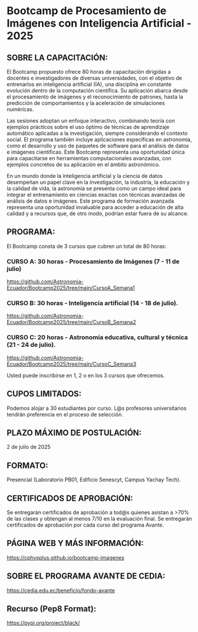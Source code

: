 # Bootcamp de Procesamiento de Imágenes con Inteligencia Artificial - 2025

## SOBRE LA CAPACITACIÓN:
El Bootcamp propuesto ofrece 80 horas de capacitación dirigidas a docentes e investigadores de diversas universidades, con el objetivo de entrenarlos en inteligencia artificial (IA), una disciplina en constante evolución dentro de la computación científica. Su aplicación abarca desde el procesamiento de imágenes y el reconocimiento de patrones, hasta la predicción de comportamientos y la aceleración de simulaciones numéricas.

Las sesiones adoptan un enfoque interactivo, combinando teoría con ejemplos prácticos sobre el uso óptimo de técnicas de aprendizaje automático aplicadas a la investigación, siempre considerando el contexto social. El programa también incluye aplicaciones específicas en astronomía, como el desarrollo y uso de paquetes de software para el análisis de datos e imágenes científicas. Este Bootcamp representa una oportunidad única para capacitarse en herramientas computacionales avanzadas, con ejemplos concretos de su aplicación en el ámbito astronómico.

En un mundo donde la inteligencia artificial y la ciencia de datos desempeñan un papel clave en la investigación, la industria, la educación y la calidad de vida, la astronomía se presenta como un campo ideal para integrar el entrenamiento en ciencias exactas con técnicas avanzadas de análisis de datos e imágenes. Este programa de formación avanzada representa una oportunidad invaluable para acceder a educación de alta calidad y a recursos que, de otro modo, podrían estar fuera de su alcance.

## PROGRAMA:
El Bootcamp consta de 3 cursos que cubren un total de 80 horas:

### CURSO A: 30 horas - Procesamiento de Imágenes (7 - 11 de julio)

https://github.com/Astronomia-Ecuador/Bootcamp2025/tree/main/CursoA_Semana1

### CURSO B: 30 horas - Inteligencia artificial (14 - 18 de julio).

https://github.com/Astronomia-Ecuador/Bootcamp2025/tree/main/CursoB_Semana2


### ⁠CURSO C: 20 horas - Astronomía educativa, cultural y técnica (21 - 24 de julio).

https://github.com/Astronomia-Ecuador/Bootcamp2025/tree/main/CursoC_Semana3

Usted puede inscribirse en 1, 2 o en los 3 cursos que ofrecemos.

## CUPOS LIMITADOS:
Podemos alojar a 30 estudiantes por curso. L@s profesores universitarios tendrán preferencia en el proceso de selección.

## PLAZO MÁXIMO DE POSTULACIÓN:
2 de julio de 2025

## FORMATO:
Presencial (Laboratorio PB01, Edificio Senescyt, Campus Yachay Tech).

## CERTIFICADOS DE APROBACIÓN:
Se entregarán certificados de aprobación a tod@s quienes asistan a >70% de las clases y obtengan al menos 7/10 en la evaluación final.
Se entregarán certificados de aprobación por cada curso del programa Avante.

## PÁGINA WEB Y MÁS INFORMACIÓN:
https://cphysplus.github.io/bootcamp-imagenes

## SOBRE EL PROGRAMA AVANTE DE CEDIA:
https://cedia.edu.ec/beneficio/fondo-avante


## Recurso (Pep8 Format):

https://pypi.org/project/black/
